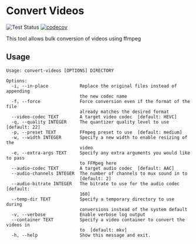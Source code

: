# Convert Videos

![Test Status](https://github.com/justin8/convert_videos/workflows/Tests/badge.svg?branch=master)
[![codecov](https://codecov.io/gh/justin8/convert_videos/branch/master/graph/badge.svg)](https://codecov.io/gh/justin8/convert_videos)

This tool allows bulk conversion of videos using ffmpeg

## Usage

```
Usage: convert-videos [OPTIONS] DIRECTORY

Options:
  -i, --in-place            Replace the original files instead of appending
                            the new codec name
  -f, --force               Force conversion even if the format of the file
                            already matches the desired format
  --video-codec TEXT        A target video codec  [default: HEVC]
  -q, --quality INTEGER     The quantizer quality level to use  [default: 22]
  -p, --preset TEXT         FFmpeg preset to use  [default: medium]
  -w, --width INTEGER       Specify a new width to enable resizing of the
                            video
  -e, --extra-args TEXT     Specify any extra arguments you would like to pass
                            to FFMpeg here
  --audio-codec TEXT        A target audio codec  [default: AAC]
  --audio-channels INTEGER  The number of channels to mux sound in to
                            [default: 2]
  --audio-bitrate INTEGER   The bitrate to use for the audio codec  [default:
                            160]
  --temp-dir TEXT           Specify a temporary directory to use during
                            conversions instead of the system default
  -v, --verbose             Enable verbose log output
  --container TEXT          Specify a video container to convert the videos in
                            to  [default: mkv]
  -h, --help                Show this message and exit.

```
